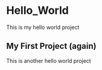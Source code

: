# Hello_World

This is my hello world project

## My First Project (again)

This is another hello world  project
